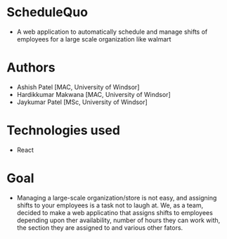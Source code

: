 # ScheduleQuo
- A web application to automatically schedule and manage shifts of employees for a large scale organization like walmart

# Authors
- Ashish Patel [MAC, University of Windsor]
- Hardikkumar Makwana [MAC, University of Windsor]
- Jaykumar Patel [MSc, University of Windsor]

# Technologies used
- React

# Goal
- Managing a large-scale organization/store is not easy, and assigning shifts to your employees is a task not to laugh at. We, as a team, decided to make a web applicatino that assigns shifts to employees depending upon ther availability, number of hours they can work with, the section they are assigned to and various other fators.
